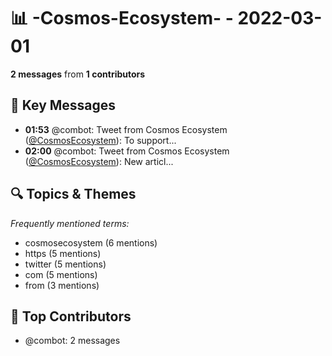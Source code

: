 # 📊 -Cosmos-Ecosystem- - 2022-03-01
**2 messages** from **1 contributors**

## 💬 Key Messages
- **01:53** @combot: Tweet from Cosmos Ecosystem ([@CosmosEcosystem](https://twitter.com/CosmosEcosystem)):
To support...
- **02:00** @combot: Tweet from Cosmos Ecosystem ([@CosmosEcosystem](https://twitter.com/CosmosEcosystem)):
New articl...

## 🔍 Topics & Themes
*Frequently mentioned terms:*
- cosmosecosystem (6 mentions)
- https (5 mentions)
- twitter (5 mentions)
- com (5 mentions)
- from (3 mentions)

## 👥 Top Contributors
- @combot: 2 messages
